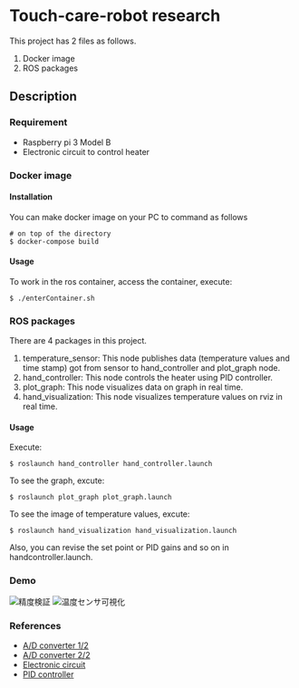 # Touch-care-robot research

This project has 2 files as follows.
1. Docker image
2. ROS packages

## Description
### Requirement
- Raspberry pi 3 Model B
- Electronic circuit to control heater

### Docker image
#### Installation
You can make docker image on your PC to command as follows
```
# on top of the directory
$ docker-compose build
```
#### Usage
To work in the ros container, access the container, execute:
```
$ ./enterContainer.sh
```

### ROS packages
There are 4 packages in this project.
1. temperature_sensor: This node publishes data (temperature values and time stamp) got from sensor to hand_controller and plot_graph node.
2. hand_controller: This node controls the heater using PID controller.
3. plot_graph: This node visualizes data on graph in real time.
4. hand_visualization: This node visualizes temperature values on rviz in real time.

#### Usage
Execute:
```
$ roslaunch hand_controller hand_controller.launch
```
To see the graph, excute:
```
$ roslaunch plot_graph plot_graph.launch
```
To see the image of temperature values, excute:
```
$ roslaunch hand_visualization hand_visualization.launch
```
Also, you can revise the set point or PID gains and so on in handcontroller.launch.
### Demo
![精度検証](https://github.com/yuki-ki/Research_for_TouchCare/edit/master/images/Verification.png)
![温度センサ可視化](https://github.com/yuki-ki/Research_for_TouchCare/edit/master/movies/sensor_on_rviz.gif)

### References
- [A/D converter 1/2](https://learn.adafruit.com/raspberry-pi-analog-to-digital-converters/mcp3008)
- [A/D converter 2/2](https://qiita.com/no_clock/items/ee13a72c86348209e7ca)
- [Electronic circuit](http://workpiles.com/2017/11/raspberrypi-iot-hydroponics/)
- [PID controller](https://github.com/hackhitchin/piwars3/blob/master/PID.py)
